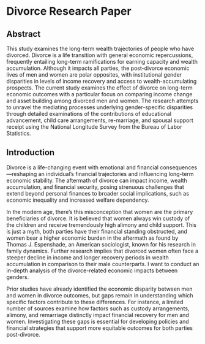 # Divorce Research Paper

## Abstract
This study examines the long-term wealth trajectories of people who have divorced. Divorce is a life transition with general economic repercussions, frequently entailing long-term ramifications for earning capacity and wealth accumulation. Although it impacts all parties, the post-divorce economic lives of men and women are polar opposites, with institutional gender disparities in levels of income recovery and access to wealth-accumulating prospects. The current study examines the effect of divorce on long-term economic outcomes with a particular focus on comparing income change and asset building among divorced men and women. The research attempts to unravel the mediating processes underlying gender-specific disparities through detailed examinations of the contributions of educational advancement, child care arrangements, re-marriage, and spousal support receipt using the National Longitude Survey from the Bureau of Labor Statistics.

## Introduction
Divorce is a life-changing event with emotional and financial consequences—reshaping an individual’s financial trajectories and influencing long-term economic stability. The aftermath of divorce can impact income, wealth accumulation, and financial security, posing strenuous challenges that extend beyond personal finances to broader social implications, such as economic inequality and increased welfare dependency. 

In the modern age, there’s this misconception that women are the primary beneficiaries of divorce. It is believed that women always win custody of the children and receive tremendously high alimony and child support. This is just a myth, both parties have their financial standing obstructed, and women bear a higher economic burden in the aftermath as found by Thomas J. Espenshade, an American sociologist, known for his research in family dynamics. Further research implies that divorced women often face a steeper decline in income and longer recovery periods in wealth accumulation in comparison to their male counterparts. I want to conduct an in-depth analysis of the divorce-related economic impacts between genders. 

Prior studies have already identified the economic disparity between men and women in divorce outcomes, but gaps remain in understanding which specific factors contribute to these differences. For instance, a limited number of sources examine how factors such as custody arrangements, alimony, and remarriage distinctly impact financial recovery for men and women. Investigating these gaps is essential for developing policies and financial strategies that support more equitable outcomes for both parties post-divorce.

